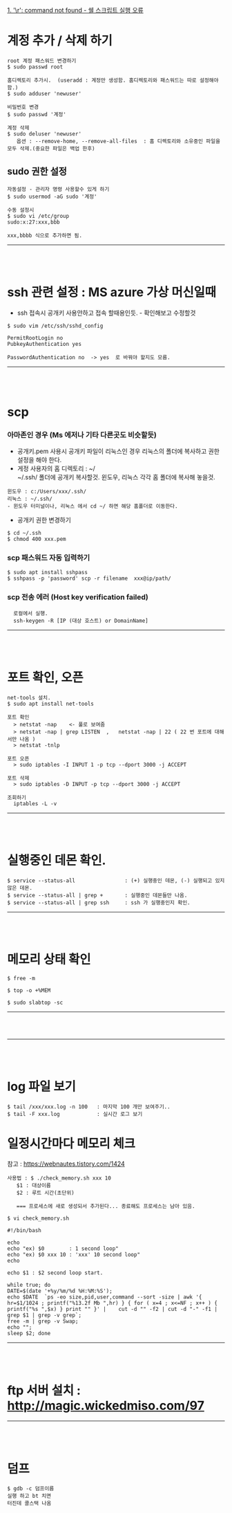 [1. '\r': command not found - 쉘 스크립트 실행 오류](CarriageReturn_CommandNotFound.md  "'\r': command not found - 쉘 스크립트 실행 오류시 해결법")   

# 계정 추가 / 삭제 하기
```
root 계정 패스워드 변경하기
$ sudo passwd root

홈디렉토리 추가시.  (useradd : 계정만 생성함. 홈디렉토리와 패스워드는 따로 설정해야함.)
$ sudo adduser 'newuser'

비밀번호 변경
$ sudo passwd '계정'

계정 삭제
$ sudo deluser 'newuser'
   옵션 : --remove-home, --remove-all-files  : 홈 디렉토리와 소유중인 파일을 모두 삭제.(중요한 파일은 백업 한후)
```

## sudo 권한 설정
```
자동설정 - 관리자 명령 사용할수 있게 하기
$ sudo usermod -aG sudo '계정'

수동 설정시
$ sudo vi /etc/group
sudo:x:27:xxx,bbb

xxx,bbbb 식으로 추가하면 됨.
```

-------------------------------------------
<br><br>

# ssh 관련 설정 : MS azure 가상 머신일때 
- ssh 접속시 공개키 사용안하고 접속 할때용인듯. - 확인해보고 수정할것
```
$ sudo vim /etc/ssh/sshd_config

PermitRootLogin no
PubkeyAuthentication yes

PasswordAuthentication no  -> yes  로 바꿔야 할지도 모름.
```
-------------------------------------------
<br><br>

# scp
### 아마존인 경우 (Ms 에저나 기타 다른곳도 비슷할듯)
- 공개키.pem 사용시 공개키 파일이 리눅스인 경우 리눅스의 폴더에 복사하고 권한 설정을 해야 한다.
- 게정 사용자의 홈 디렉토리 : ~/   
  ~/.ssh/ 폴더에 공개키 복사할것.
  윈도우, 리눅스 각각 홈 폴더에 복사해 놓을것.
```
윈도우 : c:/Users/xxx/.ssh/
리눅스 : ~/.ssh/
- 윈도우 터미널이나, 리눅스 에서 cd ~/ 하면 해당 홈폴더로 이동한다.
```

- 공개키 권한 변경하기
```
$ cd ~/.ssh
$ chmod 400 xxx.pem
```

### scp 패스워드 자동 입력하기
```
$ sudo apt install sshpass
$ sshpass -p 'password' scp -r filename  xxx@ip/path/
```

### scp 전송 에러 (Host key verification failed)
```
  로컬에서 실행.
  ssh-keygen -R [IP (대상 호스트) or DomainName]
```

-------------------------------------------
<br><br>

# 포트 확인, 오픈
```
net-tools 설치.
$ sudo apt install net-tools

포트 확인
  > netstat -nap    <- 풀로 보여줌
  > netstat -nap | grep LISTEN  ,   netstat -nap | 22 ( 22 번 포트에 대해서만 나옴 )
  > netstat -tnlp
  
포트 오픈
  > sudo iptables -I INPUT 1 -p tcp --dport 3000 -j ACCEPT

포트 삭제
  > sudo iptables -D INPUT -p tcp --dport 3000 -j ACCEPT

조회하기
  iptables -L -v
```

-------------------------------------------
<br><br>


# 실행중인 데몬 확인.
```
$ service --status-all                : (+) 실행중인 데몬, (-) 실행되고 있지 않은 데몬.
$ service --status-all | grep +       : 실행중인 데몬들만 나옴.
$ service --status-all | grep ssh     : ssh 가 실행중인지 확인.
```

-------------------------------------------
<br><br>

# 메모리 상태 확인
```
$ free -m

$ top -o +%MEM

$ sudo slabtop -sc
```

-------------------------------------------
<br><br>

-------------------------------------------
<br><br>

# log 파일 보기
```
$ tail /xxx/xxx.log -n 100   : 마지막 100 개만 보여주기..
$ tail -F xxx.log            : 실시간 로그 보기
```

# 일정시간마다 메모리 체크
참고 : https://webnautes.tistory.com/1424   
```
사용법 : $ ./check_memory.sh xxx 10
   $1 : 대상이름
   $2 : 루트 시간(초단위)
   
   === 프로세스에 새로 생성되서 추가된다... 종료해도 프로세스는 남아 있음.
   
$ vi check_memory.sh

#!/bin/bash

echo
echo "ex) $0        : 1 second loop"
echo "ex) $0 xxx 10 : 'xxx' 10 second loop"
echo

echo $1 : $2 second loop start.

while true; do
DATE=$(date '+%y/%m/%d %H:%M:%S');
echo $DATE  `ps -eo size,pid,user,command --sort -size | awk '{ hr=$1/1024 ; printf("%13.2f Mb ",hr) } { for ( x=4 ; x<=NF ; x++ ) { printf("%s ",$x) } print "" }' |    cut -d "" -f2 | cut -d "-" -f1 | grep $1 | grep -v grep`;
free -m | grep -v Swap;
echo "";
sleep $2; done

```

-------------------------------------------
<br><br>

# ftp 서버 설치 : http://magic.wickedmiso.com/97   

-------------------------------------------
<br><br>

# 덤프
```
$ gdb -c 덤프이름
실행 하고 bt 치면
터진데 콜스택 나옴
```
